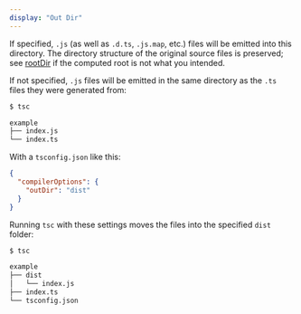 ```yaml
---
display: "Out Dir"
---
```


If specified, `.js` (as well as `.d.ts`, `.js.map`, etc.) files will be emitted into this directory.
The directory structure of the original source files is preserved; see [rootDir](#rootDir) if the computed root is not what you intended.

If not specified, `.js` files will be emitted in the same directory as the `.ts` files they were generated from:

```sh
$ tsc

example
├── index.js
└── index.ts
```

With a `tsconfig.json` like this:

```json
{
  "compilerOptions": {
    "outDir": "dist"
  }
}
```

Running `tsc` with these settings moves the files into the specified `dist` folder:

```sh
$ tsc

example
├── dist
│   └── index.js
├── index.ts
└── tsconfig.json
```
